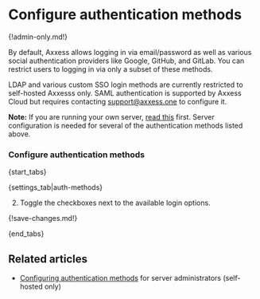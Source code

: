 # Configure authentication methods

{!admin-only.md!}

By default, Axxess allows logging in via email/password as well as
various social authentication providers like Google, GitHub, and
GitLab. You can restrict users to logging in via only a subset of
these methods.

LDAP and various custom SSO login methods are currently restricted to
self-hosted Axxesss only.  SAML authentication is supported by Axxess
Cloud but requires contacting support@axxess.one to configure it.

**Note:** If you are running your own server,
[read this](https://zulip.readthedocs.io/en/latest/production/authentication-methods.html)
first. Server configuration is needed for several of the authentication
methods listed above.

### Configure authentication methods

{start_tabs}

{settings_tab|auth-methods}

2. Toggle the checkboxes next to the available login options.

{!save-changes.md!}

{end_tabs}

## Related articles

* [Configuring authentication methods](https://zulip.readthedocs.io/en/latest/production/authentication-methods.html)
  for server administrators (self-hosted only)
